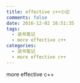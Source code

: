 ```yaml
---
title: effective c++小记
comments: false
date: 2016-12-02 16:51:35
tags:
  - 读书笔记
  - more effective c++
categories:
  - 读书笔记
  - more effective c++
---
```


more effective c++
